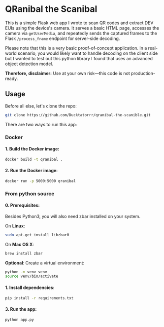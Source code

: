 # QRanibal the Scanibal

This is a simple Flask web app I wrote to scan QR codes and extract DEV EUIs using the device's camera. It serves a basic HTML page, accesses the camera via `getUserMedia`, and repeatedly sends the captured frames to the Flask `/process_frame` endpoint for server-side decoding.

Please note that this is a very basic proof-of-concept application. In a real-world scenario, you would likely want to handle decoding on the client side but I wanted to test out this python library I found that uses an advanced object detection model.

**Therefore, disclaimer:** Use at your own risk—this code is not production-ready.

## Usage

Before all else, let's clone the repo:

```bash
git clone https://github.com/Ducktatorrr/qranibal-the-scanible.git
```

There are two ways to run this app:

### Docker

#### 1. Build the Docker image:

```bash
docker build -t qranibal .
```

#### 2. Run the Docker image:

```bash
docker run -p 5000:5000 qranibal
```

### From python source

#### 0. Prerequisites:

Besides Python3, you will also need zbar installed on your system.

On **Linux**:

```bash
sudo apt-get install libzbar0
```

On **Mac OS X**:

```bash
brew install zbar
```

**Optional**: Create a virtual environment:

```bash
python -m venv venv
source venv/bin/activate
```

#### 1. Install dependencies:

```bash
pip install -r requirements.txt
```

#### 3. Run the app:

```bash
python app.py
```
